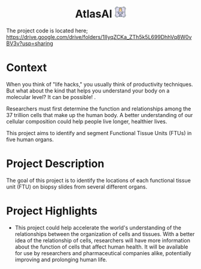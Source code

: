 <h1 align="center">
<b>AtlasAI</b>
<img height="30em" width="30em" src="Icon.png" />
</h1>

The project code is located here;
https://drive.google.com/drive/folders/1IIyqZCKa_ZTh5k5L699DhhVq8W0vBV3v?usp=sharing

<h1 align="left">
<b>Context</b>
</h1>

When you think of "life hacks," you usually think of productivity techniques. But what about the kind that helps you understand your body on a molecular level? It can be possible! .

Researchers must first determine the function and relationships among the 37 trillion cells that make up the human body. A better understanding of our cellular composition could help people live longer, healthier lives.

This project aims to identify and segment Functional Tissue Units (FTUs) in five human organs.

<h1 align="left">
<b>Project Description</b>
</h1>

The goal of this project is to identify the locations of each functional tissue unit (FTU) on biopsy slides from several different organs.

<h1 align="left">
<b>Project Highlights</b>
</h1>

* This project could help accelerate the world's understanding of the relationships between the organization of cells and tissues. With a better idea of the relationship of cells, researchers will have more information about the function of cells that affect human health. It will be available for use by researchers and pharmaceutical companies alike, potentially improving and prolonging human life.
